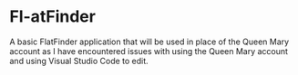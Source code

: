 # Fl-atFinder
A basic FlatFinder application that will be used in place of the Queen Mary account as I have encountered issues with using the Queen Mary account and using Visual Studio Code to edit.
